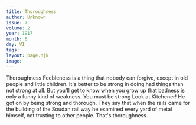 ```yaml
---
title: Thoroughness
author: Unknown
issue: 7
volume: 2
year: 1917
month: 6
day: VI
tags:
layout: page.njk
image:
---
```

Thoroughness   Feebleness is a thing that nobody can forgive, except in old people and little children. It's better to be strong in doing had things than not strong at all. But you'll get to know when you grow up that badness is only a funny kind of weakness. You must be strong Look at Kitchener! He got on by being strong and thorough. They say that when the rails came for the building of the Soudan rail way he examined every yard of metal himself, not trusting to other people. That's thoroughness.   

